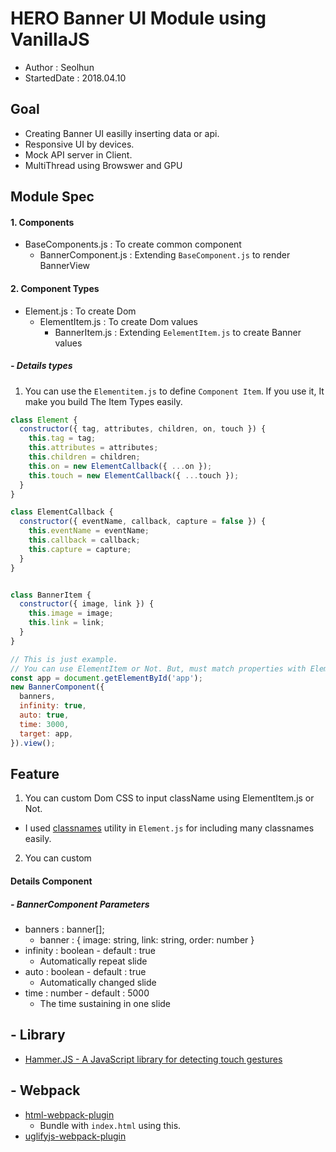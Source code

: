 # HERO Banner UI Module using VanillaJS
- Author : Seolhun
- StartedDate : 2018.04.10

## Goal
- Creating Banner UI easilly inserting data or api.
- Responsive UI by devices.
- Mock API server in Client.
- MultiThread using Browswer and GPU

## Module Spec
#### 1. Components
- BaseComponents.js : To create common component
  - BannerComponent.js : Extending `BaseComponent.js` to render BannerView

#### 2. Component Types
- Element.js : To create Dom
  - ElementItem.js : To create Dom values
    - BannerItem.js : Extending `EelementItem.js` to create Banner values

##### - Details types
1. You can use the `Elementitem.js` to define `Component Item`. If you use it, It make you build The Item Types easily.
```javascript
class Element {
  constructor({ tag, attributes, children, on, touch }) {
    this.tag = tag;
    this.attributes = attributes;
    this.children = children;
    this.on = new ElementCallback({ ...on });
    this.touch = new ElementCallback({ ...touch });
  }
}

class ElementCallback {
  constructor({ eventName, callback, capture = false }) {
    this.eventName = eventName;
    this.callback = callback;
    this.capture = capture;
  }
}


class BannerItem {
  constructor({ image, link }) {
    this.image = image;
    this.link = link;
  }
}

// This is just example. 
// You can use ElementItem or Not. But, must match properties with ElementItem.
const app = document.getElementById('app');
new BannerComponent({
  banners,
  infinity: true,
  auto: true,
  time: 3000,
  target: app,
}).view();
```

## Feature
1. You can custom Dom CSS to input className using ElementItem.js or Not.
  - I used [classnames](https://github.com/JedWatson/classnames) utility in `Element.js` for including many classnames easily.

2. You can custom 

#### Details Component
##### - BannerComponent Parameters
- banners : banner[];
  - banner : { image: string, link: string, order: number }
- infinity : boolean - default : true
  - Automatically repeat slide
- auto : boolean - default : true
  - Automatically changed slide
- time : number - default : 5000
  - The time sustaining in one slide


## - Library
- [Hammer.JS - A JavaScript library for detecting touch gestures](https://github.com/hammerjs/hammer.js)

## - Webpack
- [html-webpack-plugin](https://www.npmjs.com/package/html-webpack-plugin)
  - Bundle with `index.html` using this.
- [uglifyjs-webpack-plugin](https://github.com/webpack-contrib/uglifyjs-webpack-plugin) 
